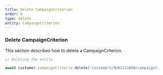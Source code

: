 ```yaml
---
title: Delete CampaignCriterion
order: 6
type: delete
entity: CampaignCriterion
---
```


### Delete CampaignCriterion

This section describes how to delete a CampaignCriterion.

```javascript
// Deleting the entity

await customer.campaignCriteria.delete('customers/9262111890/campaignCriteria/1473765780~1000')
```
